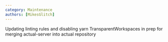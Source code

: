 ```yaml
---
category: Maintenance
authors: [MikesGlitch]
---
```


Updating linting rules and disabling yarn TransparentWorkspaces in prep for merging actual-server into actual repository
